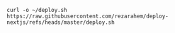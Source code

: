 `curl -o ~/deploy.sh https://raw.githubusercontent.com/rezarahem/deploy-nextjs/refs/heads/master/deploy.sh`
